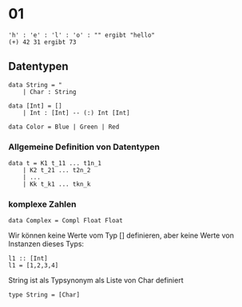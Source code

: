 # 01
```
'h' : 'e' : 'l' : 'o' : "" ergibt "hello"
(+) 42 31 ergibt 73
```
## Datentypen
```
data String = "
    | Char : String

data [Int] = []
    | Int : [Int] -- (:) Int [Int]

data Color = Blue | Green | Red
```

### Allgemeine Definition von Datentypen
```
data t = K1 t_11 ... t1n_1
    | K2 t_21 ... t2n_2
    | ...
    | Kk t_k1 ... tkn_k
```

### komplexe Zahlen
```
data Complex = Compl Float Float
```

Wir können keine Werte vom Typ [] definieren, aber keine Werte von Instanzen dieses Typs:
```
l1 :: [Int]
l1 = [1,2,3,4]

```
String ist als Typsynonym als Liste von Char definiert
```
type String = [Char]
```

